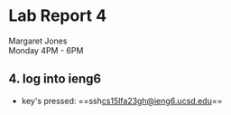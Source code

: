 # **Lab Report 4** <br />
Margaret Jones <br />
Monday 4PM - 6PM <br />

## 4. log into ieng6
* key's pressed: ==ssh<space>cs15lfa23gh@ieng6.ucsd.edu<enter>==
